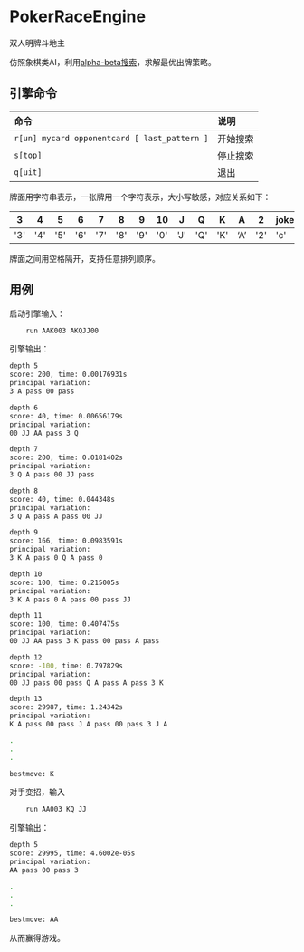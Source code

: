 # PokerRaceEngine
双人明牌斗地主

仿照象棋类AI，利用[alpha-beta搜索](http://www.xqbase.com/computer/search_alphabeta.htm)，求解最优出牌策略。


## 引擎命令

|命令|说明|
|:--|:--|
|`r[un] mycard opponentcard [ last_pattern ]`|开始搜索 |
|`s[top]`|停止搜索 |
|`q[uit]`|退出 |

牌面用字符串表示，一张牌用一个字符表示，大小写敏感，对应关系如下：

|3|4|5|6|7|8|9|10|J|Q|K|A|2|joker|Joker|
|--|--|--|--|--|--|--|--|--|--|--|--|--|--|--|
|'3'|'4'|'5'|'6'|'7'|'8'|'9'|'0'|'J'|'Q'|'K'|‘A’|'2'|'c'|'C'|

牌面之间用空格隔开，支持任意排列顺序。

## 用例
启动引擎输入：

```bash
    run AAK003 AKQJJ00
```

引擎输出：
```bash
depth 5
score: 200, time: 0.00176931s
principal variation: 
3 A pass 00 pass 

depth 6
score: 40, time: 0.00656179s
principal variation: 
00 JJ AA pass 3 Q 

depth 7
score: 200, time: 0.0181402s
principal variation: 
3 Q A pass 00 JJ pass 

depth 8
score: 40, time: 0.044348s
principal variation: 
3 Q A pass A pass 00 JJ 

depth 9
score: 166, time: 0.0983591s
principal variation: 
3 K A pass 0 Q A pass 0 

depth 10
score: 100, time: 0.215005s
principal variation: 
3 K A pass 0 A pass 00 pass JJ 

depth 11
score: 100, time: 0.407475s
principal variation: 
00 JJ AA pass 3 K pass 00 pass A pass 

depth 12
score: -100, time: 0.797829s
principal variation: 
00 JJ pass 00 pass Q A pass A pass 3 K 

depth 13
score: 29987, time: 1.24342s
principal variation: 
K A pass 00 pass J A pass 00 pass 3 J A 

.
.
.

bestmove: K
```

对手变招，输入
```bash
    run AA003 KQ JJ
```

引擎输出：
```bash
depth 5
score: 29995, time: 4.6002e-05s
principal variation: 
AA pass 00 pass 3 

.
.
.

bestmove: AA
```

从而赢得游戏。

